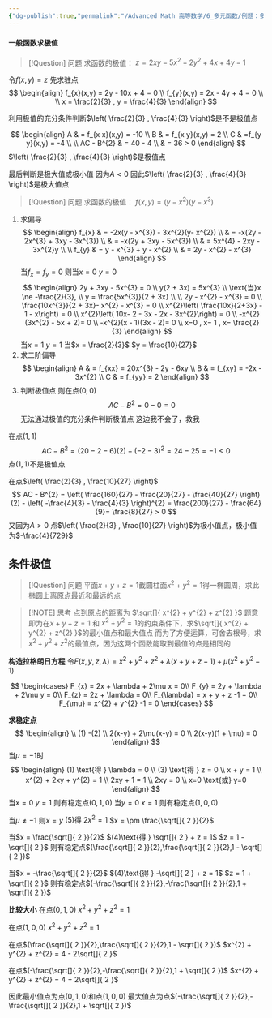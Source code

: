 ```yaml
---
{"dg-publish":true,"permalink":"/Advanced Math 高等数学/6_多元函数/例题：多元函数求极值/","tags":["例题","微积分"]}
---
```



#### 一般函数求极值
> [!Question] 问题
> 求函数的极值：
> $z = 2xy - 5x^{2} - 2y^{2} + 4x + 4y - 1$

令$f(x,y) = z$
先求驻点
$$
\begin{align}
f_{x}(x,y) = 2y - 10x + 4 = 0 \\
f_{y}(x,y) = 2x - 4y + 4 = 0 \\
 \\
x = \frac{2}{3} , y = \frac{4}{3}
\end{align}
$$

利用极值的充分条件判断$\left( \frac{2}{3} , \frac{4}{3} \right)$是不是极值点

$$
\begin{align}
A &  = f_{x x}(x,y) = -10 \\
B  & = f_{x y}(x,y) = 2 \\
C  & =f_{y y}(x,y) = -4 \\ \\
AC - B^{2}  & = 40 - 4  \\
 & = 36 > 0
\end{align}
$$
$\left( \frac{2}{3} , \frac{4}{3} \right)$是极值点

最后判断是极大值或极小值
因为$A < 0$
因此$\left( \frac{2}{3} , \frac{4}{3} \right)$是极大值点

> [!Question] 问题
> 求函数的极值：
> $f(x,y) = (y - x^{2})(y - x^{3})$

1. 求偏导
$$
\begin{align}
f_{x}  & = -2x(y - x^{3}) - 3x^{2}(y- x^{2}) \\
 & = -x(2y - 2x^{3} + 3xy - 3x^{3}) \\
 & = -x(2y + 3xy - 5x^{3})  \\
 & = 5x^{4} - 2xy - 3x^{2}y \\
 \\
f_{y}  & = y - x^{3} + y - x^{2} \\
 & = 2y - x^{2} - x^{3}
\end{align}
$$
当$f_{x} = f_{y} = 0$
则当$x= 0$
$y = 0$
$$
\begin{align}
2y + 3xy - 5x^{3} = 0 \\
y(2 + 3x) = 5x^{3} \\ 
\text{当}x \ne -\frac{2}{3}, \\
y = \frac{5x^{3}}{2 + 3x} \\
 \\
2y - x^{2} - x^{3} = 0 \\
\frac{10x^{3}}{2 + 3x}- x^{2} - x^{3} = 0 \\
x^{2}\left( \frac{10x}{2+3x} - 1 - x\right) = 0 \\
x^{2}\left( 10x- 2 - 3x - 2x - 3x^{2}\right) = 0 \\
-x^{2}(3x^{2} - 5x + 2)= 0 \\
-x^{2}(x - 1)(3x - 2)= 0  \\
x=0 , x= 1 , x= \frac{2}{3}
\end{align}
$$
当$x = 1$
$y = 1$
当$x = \frac{2}{3}$
$y = \frac{10}{27}$
2. 求二阶偏导
$$
\begin{align}
A  & = f_{xx} = 20x^{3} - 2y - 6xy \\
B  & = f_{xy} = -2x - 3x^{2} \\
C  & = f_{yy} = 2
\end{align}
$$
3. 判断极值点
则在点$(0,0)$
$$
AC - B^{2} = 0 - 0 = 0
$$
无法通过极值的充分条件判断极值点
这边我不会了，救我

在点$(1,1)$
$$
AC - B^{2} = (20 - 2 -6)(2)- (-2-3)^{2} = 24 - 25 = -1 <0
$$
点$(1,1)$不是极值点

在点$\left( \frac{2}{3} , \frac{10}{27} \right)$
$$
AC - B^{2} = \left( \frac{160}{27}  - \frac{20}{27} - \frac{40}{27} \right)(2) - \left( -\frac{4}{3} - \frac{4}{3} \right)^{2} = \frac{200}{27} - \frac{64}{9}= \frac{8}{27} > 0
$$
又因为$A > 0$
点$\left( \frac{2}{3} , \frac{10}{27} \right)$为极小值点，极小值为$-\frac{4}{729}$

## 条件极值

> [!Question] 问题
> 平面$x + y +z = 1$截圆柱面$x^{2} + y^{2} = 1$得一椭圆周，求此椭圆上离原点最近和最远的点


> [!NOTE] 思考
> 点到原点的距离为
> $\sqrt[]{ x^{2} + y^{2} + z^{2} }$
> 题意即为在$x + y +z  = 1$ 和 $x^{2} + y^{2} = 1$的约束条件下，求$\sqrt[]{ x^{2} + y^{2} + z^{2} }$的最小值点和最大值点
> 而为了方便运算，可舍去根号，求$x^{2} + y^{2} + z^{2}$的最值点，因为这两个函数能取到最值的点是相同的

**构造拉格朗日方程**
令$F(x,y,z,\lambda) = x^{2} + y^{2} + z^{2} + \lambda(x + y + z -1) + \mu(x^{2} + y^{2} -1)$

$$
\begin{cases}
F_{x} = 2x + \lambda + 2\mu x = 0\\
F_{y} = 2y + \lambda + 2\mu y = 0\\
F_{z} = 2z + \lambda = 0\\
F_{\lambda} = x + y + z -1 = 0\\
F_{\mu} = x^{2} + y^{2} -1 = 0
\end{cases}
$$

**求稳定点**
$$
\begin{align} \\
(1) -(2) \\
2(x-y) + 2\mu(x-y) = 0 \\
2(x-y)(1 + \mu) = 0
\end{align}
$$
当$\mu = -1$时
$$
\begin{align}
(1) \text{得  }  \lambda = 0 \\
(3) \text{得  }  z = 0 \\
x + y = 1 \\
x^{2} + 2xy + y^{2} = 1 \\
2xy + 1 = 1 \\
2xy = 0 \\
x=0 \text{或} y=0
\end{align}
$$
当$x = 0$
$y = 1$
则有稳定点$(0,1,0)$
当$y = 0$
$x = 1$
则有稳定点$(1,0,0)$

当$\mu \ne -1$
则$x = y$
$(5)\text{得 }2x^{2} = 1$
$x = \pm \frac{\sqrt[]{ 2 }}{2}$

当$x =  \frac{\sqrt[]{ 2 }}{2}$
$(4)\text{得 } \sqrt[]{ 2 } + z = 1$
$z = 1 - \sqrt[]{ 2 }$
则有稳定点$(\frac{\sqrt[]{ 2 }}{2},\frac{\sqrt[]{ 2 }}{2},1 - \sqrt[]{ 2 })$

当$x =  -\frac{\sqrt[]{ 2 }}{2}$
$(4)\text{得 } -\sqrt[]{ 2 } + z = 1$
$z = 1 + \sqrt[]{ 2 }$
则有稳定点$(-\frac{\sqrt[]{ 2 }}{2},-\frac{\sqrt[]{ 2 }}{2},1 + \sqrt[]{ 2 })$

**比较大小**
在点$(0,1,0)$
$x^{2} + y^{2} + z^{2} = 1$

在点$(1,0,0)$
$x^{2} + y^{2} + z^{2} = 1$

在点$(\frac{\sqrt[]{ 2 }}{2},\frac{\sqrt[]{ 2 }}{2},1 - \sqrt[]{ 2 })$
$x^{2} + y^{2} + z^{2} = 4 - 2\sqrt[]{ 2 }$

在点$(-\frac{\sqrt[]{ 2 }}{2},-\frac{\sqrt[]{ 2 }}{2},1 + \sqrt[]{ 2 })$
$x^{2} + y^{2} + z^{2} = 4 + 2\sqrt[]{ 2 }$

因此最小值点为点$(0,1,0)$和点$(1,0,0)$
最大值点为点$(-\frac{\sqrt[]{ 2 }}{2},-\frac{\sqrt[]{ 2 }}{2},1 + \sqrt[]{ 2 })$

